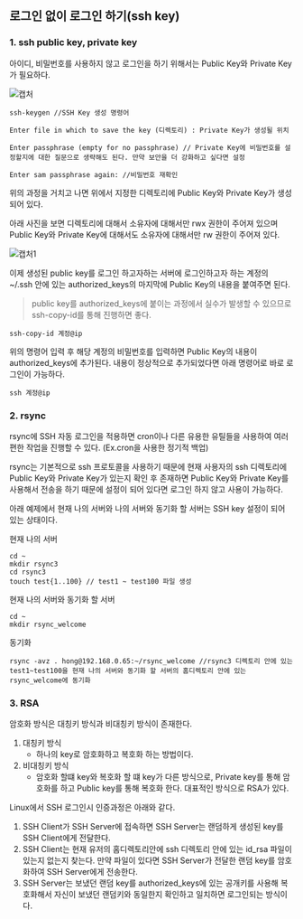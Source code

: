 ## 로그인 없이 로그인 하기(ssh key)



### 1. ssh public key, private key

아이디, 비밀번호를 사용하지 않고 로그인을 하기 위해서는 Public Key와 Private Key가 필요하다.


![캡처](https://user-images.githubusercontent.com/31675104/65966909-b472d880-e49b-11e9-8095-b10463f89da5.PNG)

```
ssh-keygen //SSH Key 생성 명령어

Enter file in which to save the key (디렉토리) : Private Key가 생성될 위치

Enter passphrase (empty for no passphrase) // Private Key에 비밀번호를 설정할지에 대한 질문으로 생략해도 된다. 만약 보안을 더 강화하고 싶다면 설정

Enter sam passphrase again: //비밀번호 재확인
```

위의 과정을 거치고 나면 위에서 지정한 디렉토리에 Public Key와 Private Key가 생성되어 있다.

아래 사진을 보면 디렉토리에 대해서 소유자에 대해서만 rwx 권한이 주어져 있으며 Public Key와 Private Key에 대해서도 소유자에 대해서만 rw 권한이 주어져 있다. 

![캡처1](https://user-images.githubusercontent.com/31675104/65966912-b50b6f00-e49b-11e9-9554-ef83b145e3b1.PNG)

이제 생성된 public key를 로그인 하고자하는 서버에 로그인하고자 하는 계정의 ~/.ssh 안에 있는 authorized_keys의 마지막에 Public Key의 내용을 붙여주면 된다.

> public key를 authorized_keys에 붙이는 과정에서 실수가 발생할 수 있으므로 ssh-copy-id를 통해 진행하면 좋다.

```
ssh-copy-id 계정@ip
```

위의 명령어 입력 후 해당 계정의 비밀번호를 입력하면 Public Key의 내용이 authorized_keys에 추가된다. 내용이 정상적으로 추가되었다면 아래 명령어로 바로 로그인이 가능하다.

```
ssh 계정@ip
```

### 2. rsync

rsync에 SSH 자동 로그인을 적용하면 cron이나 다른 유용한 유틸들을 사용하여 여러 편한 작업을 진행할 수 있다. (Ex.cron을 사용한 정기적 백업)

rsync는 기본적으로 ssh 프로토콜을 사용하기 때문에 현재 사용자의 ssh 디렉토리에 Public Key와 Private Key가 있는지 확인 후 존재하면 Public Key와 Private Key를 사용해서 전송을 하기 때문에 설정이 되어 있다면 로그인 하지 않고 사용이 가능하다.

아래 예제에서 현재 나의 서버와 나의 서버와 동기화 할 서버는 SSH key 설정이 되어 있는 상태이다.

현재 나의 서버
```
cd ~
mkdir rsync3
cd rsync3
touch test{1..100} // test1 ~ test100 파일 생성
```

현재 나의 서버와 동기화 할 서버
```
cd ~
mkdir rsync_welcome
```

동기화
```
rsync -avz . hong@192.168.0.65:~/rsync_welcome //rsync3 디렉토리 안에 있는 test1~test100을 현재 나의 서버와 동기화 할 서버의 홈디렉토리 안에 있는 rsync_welcome에 동기화
```

### 3. RSA

암호화 방식은 대칭키 방식과 비대칭키 방식이 존재한다.
 1. 대칭키 방식
    - 하나의 key로 암호화하고 복호화 하는 방법이다.
 2. 비대칭키 방식
    - 암호화 할떄 key와 복호화 할 떄 key가 다른 방식으로, Private key를 통해 암호화를 하고 Public key를 통해 복호화 한다. 대표적인 방식으로 RSA가 있다.

Linux에서 SSH 로그인시 인증과정은 아래와 같다.
 1. SSH Client가 SSH Server에 접속하면 SSH Server는 랜덤하게 생성된 key를 SSH Client에게 전달한다.
 2. SSH Client는 현재 유저의 홈디렉토리안에 ssh 디렉토리 안에 있는 id_rsa 파일이 있는지 없는지 찾는다. 만약 파일이 있다면 SSH Server가 전달한 랜덤 key를 암호화하여 SSH Server에게 전송한다.
 3. SSH Server는 보냈던 랜덤 key를 authorized_keys에 있는 공개키를 사용해 복호화해서 자신이 보냈던 랜덤키와 동일한지 확인하고 일치하면 로그인되는 방식이다.

